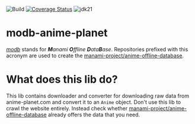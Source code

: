 ![Build](https://github.com/manami-project/modb-anime-planet/workflows/Build/badge.svg) [![Coverage Status](https://coveralls.io/repos/github/manami-project/modb-anime-planet/badge.svg)](https://coveralls.io/github/manami-project/modb-anime-planet) ![jdk21](https://img.shields.io/badge/jdk-21-informational)
# modb-anime-planet
_[modb](https://github.com/manami-project?tab=repositories&q=modb&type=source)_ stands for _**M**anami **O**ffline **D**ata**B**ase_. Repositories prefixed with this acronym are used to create the [manami-project/anime-offline-database](https://github.com/manami-project/anime-offline-database).

# What does this lib do?
This lib contains downloader and converter for downloading raw data from anime-planet.com and convert it to an `Anime` object.
Don't use this lib to crawl the website entirely. Instead check whether [manami-project/anime-offline-database](https://github.com/manami-project/anime-offline-database) already offers the data that you need.